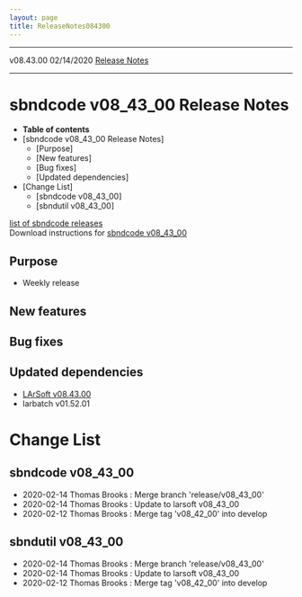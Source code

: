 ```yaml
---
layout: page
title: ReleaseNotes084300
---
```


  ----------- ------------ -- -- ------------------------------------------------------
  v08.43.00   02/14/2020         [Release Notes](ReleaseNotes084300.html)
  ----------- ------------ -- -- ------------------------------------------------------



sbndcode v08\_43\_00 Release Notes
======================================================================================

-   **Table of contents**
-   [sbndcode v08\_43\_00 Release
    Notes]
    -   [Purpose]
    -   [New features]
    -   [Bug fixes]
    -   [Updated dependencies]
-   [Change List]
    -   [sbndcode v08\_43\_00]
    -   [sbndutil v08\_43\_00]

[list of sbndcode
releases](List_of_SBND_code_releases.html)\
Download instructions for [sbndcode
v08\_43\_00](http://scisoft.fnal.gov/scisoft/bundles/sbnd/v08_43_00/sbndcode-v08_43_00.html)



Purpose
----------------------------------

-   Weekly release



New features
--------------------------------------------



Bug fixes
--------------------------------------



Updated dependencies
------------------------------------------------------------

-   [LArSoft
    v08.43.00](https://cdcvs.fnal.gov/redmine/projects/larsoft/wiki/ReleaseNotes084300)
-   larbatch v01.52.01



Change List
==========================================



sbndcode v08\_43\_00
----------------------------------------------------------

-   2020-02-14 Thomas Brooks : Merge branch \'release/v08\_43\_00\'
-   2020-02-14 Thomas Brooks : Update to larsoft v08\_43\_00
-   2020-02-12 Thomas Brooks : Merge tag \'v08\_42\_00\' into develop



sbndutil v08\_43\_00
----------------------------------------------------------

-   2020-02-14 Thomas Brooks : Merge branch \'release/v08\_43\_00\'
-   2020-02-14 Thomas Brooks : Update to larsoft v08\_43\_00
-   2020-02-12 Thomas Brooks : Merge tag \'v08\_42\_00\' into develop
